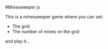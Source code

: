 #Minesweeper js

This is a minesweeper game where you can set:

- The grid
- The number of mines on the grid

and play it...

